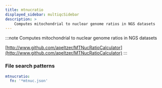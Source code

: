 ```yaml
---
title: mtnucratio
displayed_sidebar: multiqcSidebar
description: >
    Computes mitochondrial to nuclear genome ratios in NGS datasets
---
```


<!--
~~~~~ DO NOT EDIT ~~~~~
This file is autogenerated from the MultiQC module python docstring.
Do not edit the markdown, it will be overwritten.

File path for the source of this content: multiqc/modules/mtnucratio/mtnucratio.py
~~~~~~~~~~~~~~~~~~~~~~~
-->

:::note
Computes mitochondrial to nuclear genome ratios in NGS datasets

[http://www.github.com/apeltzer/MTNucRatioCalculator](http://www.github.com/apeltzer/MTNucRatioCalculator)
:::

### File search patterns

```yaml
mtnucratio:
  fn: '*mtnuc.json'
```
    